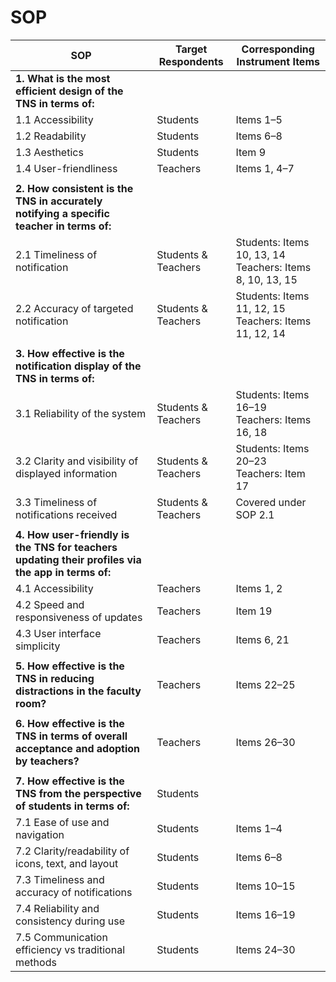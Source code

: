 # SOP
| **SOP**                                                                                           | **Target Respondents** | **Corresponding Instrument Items**                          |
| ------------------------------------------------------------------------------------------------- | ---------------------- | ----------------------------------------------------------- |
| **1. What is the most efficient design of the TNS in terms of:**                                  |                        |                                                             |
| 1.1 Accessibility                                                                                 | Students               | Items 1–5                                                   |
| 1.2 Readability                                                                                   | Students               | Items 6–8                                                   |
| 1.3 Aesthetics                                                                                    | Students               | Item 9                                                      |
| 1.4 User-friendliness                                                                             | Teachers               | Items 1, 4–7                                                |
|                                                                                                   |                        |                                                             |
| **2. How consistent is the TNS in accurately notifying a specific teacher in terms of:**          |                        |                                                             |
| 2.1 Timeliness of notification                                                                    | Students & Teachers    | Students: Items 10, 13, 14<br>Teachers: Items 8, 10, 13, 15 |
| 2.2 Accuracy of targeted notification                                                             | Students & Teachers    | Students: Items 11, 12, 15<br>Teachers: Items 11, 12, 14    |
|                                                                                                   |                        |                                                             |
| **3. How effective is the notification display of the TNS in terms of:**                          |                        |                                                             |
| 3.1 Reliability of the system                                                                     | Students & Teachers    | Students: Items 16–19<br>Teachers: Items 16, 18             |
| 3.2 Clarity and visibility of displayed information                                               | Students & Teachers    | Students: Items 20–23<br>Teachers: Item 17                  |
| 3.3 Timeliness of notifications received                                                          | Students & Teachers    | Covered under SOP 2.1                                       |
|                                                                                                   |                        |                                                             |
| **4. How user-friendly is the TNS for teachers updating their profiles via the app in terms of:** |                        |                                                             |
| 4.1 Accessibility                                                                                 | Teachers               | Items 1, 2                                                  |
| 4.2 Speed and responsiveness of updates                                                           | Teachers               | Item 19                                                     |
| 4.3 User interface simplicity                                                                     | Teachers               | Items 6, 21                                                 |
|                                                                                                   |                        |                                                             |
| **5. How effective is the TNS in reducing distractions in the faculty room?**                     | Teachers               | Items 22–25                                                 |
|                                                                                                   |                        |                                                             |
| **6. How effective is the TNS in terms of overall acceptance and adoption by teachers?**          | Teachers               | Items 26–30                                                 |
|                                                                                                   |                        |                                                             |
| **7. How effective is the TNS from the perspective of students in terms of:**                     | Students               |                                                             |
| 7.1 Ease of use and navigation                                                                    | Students               | Items 1–4                                                   |
| 7.2 Clarity/readability of icons, text, and layout                                                | Students               | Items 6–8                                                   |
| 7.3 Timeliness and accuracy of notifications                                                      | Students               | Items 10–15                                                 |
| 7.4 Reliability and consistency during use                                                        | Students               | Items 16–19                                                 |
| 7.5 Communication efficiency vs traditional methods                                               | Students               | Items 24–30                                                 |